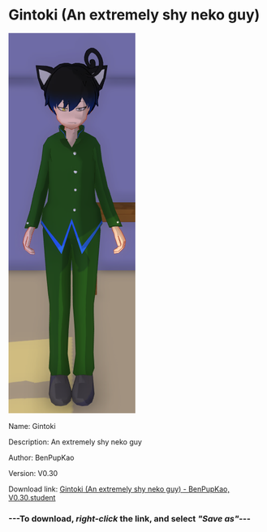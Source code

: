 # Gintoki (An extremely shy neko guy)

<img src = "https://raw.githubusercontent.com/Arbiter1223/Daigaku-Gurashi-Custom-Students/master/Students/Files/Gintoki%20(An%20extremely%20shy%20neko%20guy).png">

Name: Gintoki

Description: An extremely shy neko guy

Author: BenPupKao

Version: V0.30

Download link: <a href="https://raw.githubusercontent.com/Arbiter1223/Daigaku-Gurashi-Custom-Students/master/Students/Files/Gintoki%20(An%20extremely%20shy%20neko%20guy)%20-%20BenPupKao%2C%20V0.30.student">Gintoki (An extremely shy neko guy) - BenPupKao, V0.30.student</a>

### ---**To download, _right-click_ the link, and select _"Save as"_**---
